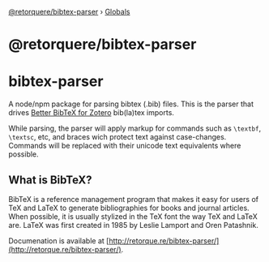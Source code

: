 [@retorquere/bibtex-parser](README.md) › [Globals](globals.md)

# @retorquere/bibtex-parser

# bibtex-parser

A node/npm package for parsing bibtex (.bib) files. This is the parser that drives [Better BibTeX for Zotero](https://retorque.re/zotero-better-bibtex/) bib(la)tex imports.

While parsing, the parser will apply markup for commands such as `\textbf`, `\textsc`, etc, and braces wich protect text against case-changes. Commands will be replaced with their unicode text equivalents where possible.

## What is BibTeX?

BibTeX is a reference management program that makes it easy for users of TeX and LaTeX to generate bibliographies for books and journal articles. When possible, it is usually stylized in the TeX font the way TeX and LaTeX are. LaTeX was first created in 1985 by Leslie Lamport and Oren Patashnik.

Documenation is available at [http://retorque.re/bibtex-parser/](http://retorque.re/bibtex-parser/).
